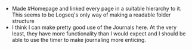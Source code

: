 - Made #Homepage and linked every page in a suitable hierarchy to it. This seems to be Logseq's only way of making a readable folder structure
- I think I can make pretty good use of the Journals here. At the very least, they have more functionality than I would expect and I should be able to use the timer to make journaling more enticing.